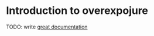 # Introduction to overexpojure

TODO: write [great documentation](http://jacobian.org/writing/great-documentation/what-to-write/)
